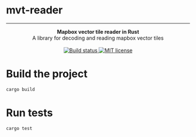 # mvt-reader

---
<div align="center">
  <strong>Mapbox vector tile reader in Rust</strong>
</div>
<div align="center">
  A library for decoding and reading mapbox vector tiles
</div>
<br>
<div align="center">
  <a href="https://github.com/codeart1st/mvt-reader/actions/workflows/ci.yml">
    <img src="https://github.com/codeart1st/mvt-reader/actions/workflows/ci.yml/badge.svg" alt="Build status"/>
  </a>
  <a href="https://github.com/codeart1st/mvt-reader/blob/main/LICENSE">
    <img src="https://img.shields.io/github/license/codeart1st/mvt-reader" alt="MIT license"/>
  </a>
</div>

# Build the project

```sh
cargo build
```

# Run tests

```sh
cargo test
```
